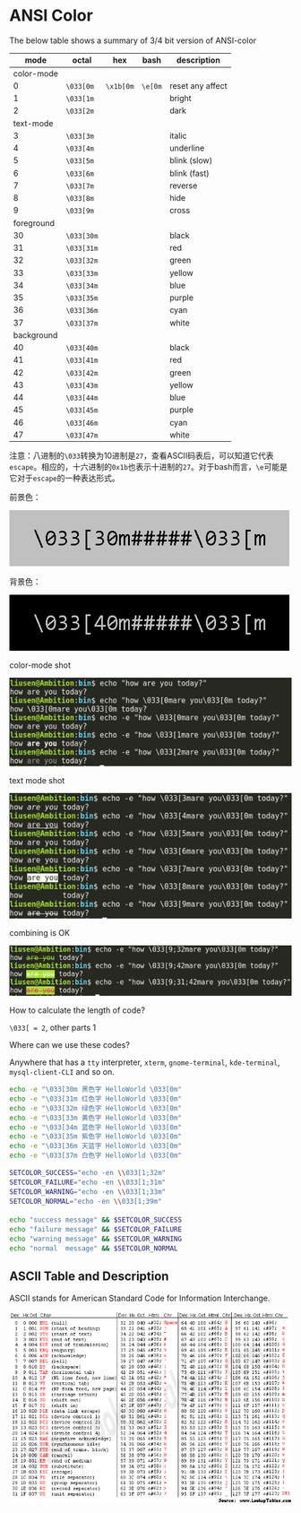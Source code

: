 # ANSI Color

The below table shows a summary of 3/4 bit version of ANSI-color

| mode       | octal      | hex       | bash    | description      |
| ---------- | ---------- | --------- | ------- | ---------------- |
| color-mode |            |           |         |                  |
| 0          | `\033[0m`  | `\x1b[0m` | `\e[0m` | reset any affect |
| 1          | `\033[1m`  |           |         | bright           |
| 2          | `\033[2m`  |           |         | dark             |
| text-mode  |            |           |         |                  |
| 3          | `\033[3m`  |           |         | italic           |
| 4          | `\033[4m`  |           |         | underline        |
| 5          | `\033[5m`  |           |         | blink (slow)     |
| 6          | `\033[6m`  |           |         | blink (fast)     |
| 7          | `\033[7m`  |           |         | reverse          |
| 8          | `\033[8m`  |           |         | hide             |
| 9          | `\033[9m`  |           |         | cross            |
| foreground |            |           |         |                  |
| 30         | `\033[30m` |           |         | black            |
| 31         | `\033[31m` |           |         | red              |
| 32         | `\033[32m` |           |         | green            |
| 33         | `\033[33m` |           |         | yellow           |
| 34         | `\033[34m` |           |         | blue             |
| 35         | `\033[35m` |           |         | purple           |
| 36         | `\033[36m` |           |         | cyan             |
| 37         | `\033[37m` |           |         | white            |
| background |            |           |         |                  |
| 40         | `\033[40m` |           |         | black            |
| 41         | `\033[41m` |           |         | red              |
| 42         | `\033[42m` |           |         | green            |
| 43         | `\033[43m` |           |         | yellow           |
| 44         | `\033[44m` |           |         | blue             |
| 45         | `\033[45m` |           |         | purple           |
| 46         | `\033[46m` |           |         | cyan             |
| 47         | `\033[47m` |           |         | white            |

注意：八进制的`\033`转换为10进制是`27`，查看ASCII码表后，可以知道它代表`escape`。相应的，十六进制的`0x1b`也表示十进制的`27`。对于bash而言，`\e`可能是它对于`escape`的一种表达形式。

前景色：

![](images/foreground-color.gif)

背景色：

![](images/background-color.gif)

color-mode shot

![](images/color_mod_0_2.png)

text mode shot

![](images/text_mod_3_9.png)

combining is OK

![](images/combine_mod.png)

How to calculate the length of code?

`\033[ = 2`, other parts 1

Where can we use these codes?

Anywhere that has a `tty` interpreter, `xterm`, `gnome-terminal`, `kde-terminal`, `mysql-client-CLI` and so on.

```bash
echo -e "\033[30m 黑色字 HelloWorld \033[0m"
echo -e "\033[31m 红色字 HelloWorld \033[0m"
echo -e "\033[32m 绿色字 HelloWorld \033[0m"
echo -e "\033[33m 黄色字 HelloWorld \033[0m"
echo -e "\033[34m 蓝色字 HelloWorld \033[0m"
echo -e "\033[35m 紫色字 HelloWorld \033[0m"
echo -e "\033[36m 天蓝字 HelloWorld \033[0m"
echo -e "\033[37m 白色字 HelloWorld \033[0m"
```

```bash
SETCOLOR_SUCCESS="echo -en \\033[1;32m"
SETCOLOR_FAILURE="echo -en \\033[1;31m"
SETCOLOR_WARNING="echo -en \\033[1;33m"
SETCOLOR_NORMAL="echo -en \\033[1;39m"

echo "success message" && $SETCOLOR_SUCCESS
echo "failure message" && $SETCOLOR_FAILURE
echo "warning message" && $SETCOLOR_WARNING
echo "normal  message" && $SETCOLOR_NORMAL
```


## ASCII Table and Description

ASCII stands for American Standard Code for Information Interchange.

![](images/ascii-code.gif)

